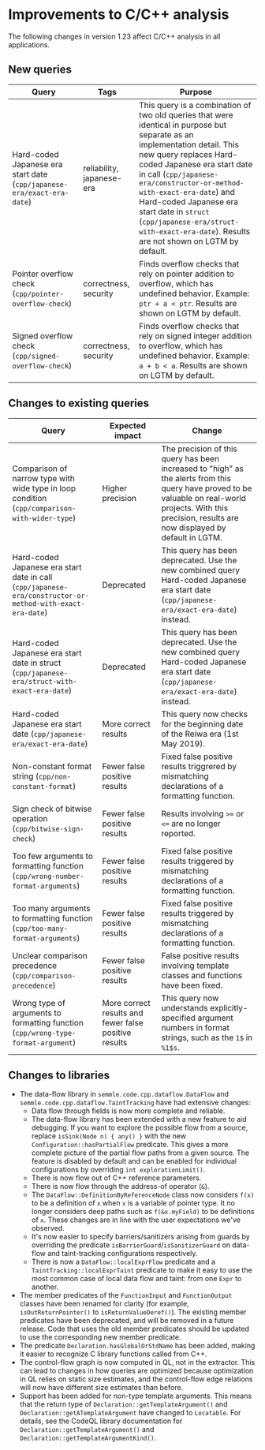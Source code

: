 # Improvements to C/C++ analysis

The following changes in version 1.23 affect C/C++ analysis in all applications.

## New queries

| **Query**                   | **Tags**  | **Purpose**                                                        |
|-----------------------------|-----------|--------------------------------------------------------------------|
| Hard-coded Japanese era start date (`cpp/japanese-era/exact-era-date`) | reliability, japanese-era | This query is a combination of two old queries that were identical in purpose but separate as an implementation detail.  This new query replaces Hard-coded Japanese era start date in call (`cpp/japanese-era/constructor-or-method-with-exact-era-date`) and Hard-coded Japanese era start date in `struct` (`cpp/japanese-era/struct-with-exact-era-date`). Results are not shown on LGTM by default. |
| Pointer overflow check (`cpp/pointer-overflow-check`) | correctness, security | Finds overflow checks that rely on pointer addition to overflow, which has undefined behavior. Example: `ptr + a < ptr`. Results are shown on LGTM by default. |
| Signed overflow check (`cpp/signed-overflow-check`) | correctness, security | Finds overflow checks that rely on signed integer addition to overflow, which has undefined behavior. Example: `a + b < a`. Results are shown on LGTM by default. |


## Changes to existing queries

| **Query**                  | **Expected impact**    | **Change**                                                       |
|----------------------------|------------------------|------------------------------------------------------------------|
| Comparison of narrow type with wide type in loop condition (`cpp/comparison-with-wider-type`) | Higher precision | The precision of this query has been increased to "high" as the alerts from this query have proved to be valuable on real-world projects. With this precision, results are now displayed by default in LGTM. |
| Hard-coded Japanese era start date in call (`cpp/japanese-era/constructor-or-method-with-exact-era-date`) | Deprecated | This query has been deprecated.  Use the new combined query Hard-coded Japanese era start date (`cpp/japanese-era/exact-era-date`) instead. |
| Hard-coded Japanese era start date in struct (`cpp/japanese-era/struct-with-exact-era-date`) | Deprecated | This query has been deprecated.  Use the new combined query Hard-coded Japanese era start date (`cpp/japanese-era/exact-era-date`) instead. |
| Hard-coded Japanese era start date (`cpp/japanese-era/exact-era-date`) | More correct results | This query now checks for the beginning date of the Reiwa era (1st May 2019). |
| Non-constant format string (`cpp/non-constant-format`) | Fewer false positive results | Fixed false positive results triggrered by mismatching declarations of a formatting function. |
| Sign check of bitwise operation (`cpp/bitwise-sign-check`) | Fewer false positive results | Results involving `>=` or `<=` are no longer reported. |
| Too few arguments to formatting function (`cpp/wrong-number-format-arguments`) | Fewer false positive results | Fixed false positive results triggered by mismatching declarations of a formatting function. |
| Too many arguments to formatting function (`cpp/too-many-format-arguments`) | Fewer false positive results | Fixed false positive results triggered by mismatching declarations of a formatting function. |
| Unclear comparison precedence (`cpp/comparison-precedence`) | Fewer false positive results | False positive results involving template classes and functions have been fixed. |
| Wrong type of arguments to formatting function (`cpp/wrong-type-format-argument`) | More correct results and fewer false positive results | This query now understands explicitly-specified argument numbers in format strings, such as the `1$` in `%1$s`. |

## Changes to libraries

* The data-flow library in `semmle.code.cpp.dataflow.DataFlow` and
  `semmle.code.cpp.dataflow.TaintTracking` have had extensive changes:
  * Data flow through fields is now more complete and reliable.
  * The data-flow library has been extended with a new feature to aid debugging. 
    If you want to explore the possible flow from a source, replace
    `isSink(Node n) { any() }` with the new `Configuration::hasPartialFlow` predicate. 
    This gives a more complete picture of the partial flow paths from a given source. 
    The feature is disabled by default and can be enabled for individual configurations by overriding `int explorationLimit()`.
  * There is now flow out of C++ reference parameters.
  * There is now flow through the address-of operator (`&`).
  * The `DataFlow::DefinitionByReferenceNode` class now considers `f(x)` to be a
    definition of `x` when `x` is a variable of pointer type. It no longer
    considers deep paths such as `f(&x.myField)` to be definitions of `x`. These
    changes are in line with the user expectations we've observed.
  * It's now easier to specify barriers/sanitizers
    arising from guards by overriding the predicate
    `isBarrierGuard`/`isSanitizerGuard` on data-flow and taint-tracking
    configurations respectively.
  * There is now a `DataFlow::localExprFlow` predicate and a
    `TaintTracking::localExprTaint` predicate to make it easy to use the most
    common case of local data flow and taint: from one `Expr` to another.
* The member predicates of the `FunctionInput` and `FunctionOutput` classes have been renamed for
  clarity (for example, `isOutReturnPointer()` to `isReturnValueDeref()`). The existing member predicates
  have been deprecated, and will be removed in a future release. Code that uses the old member
  predicates should be updated to use the corresponding new member predicate.
* The predicate `Declaration.hasGlobalOrStdName` has been added, making it
  easier to recognize C library functions called from C++.
* The control-flow graph is now computed in QL, not in the extractor. This can
  lead to changes in how queries are optimized because
  optimization in QL relies on static size estimates, and the control-flow edge
  relations will now have different size estimates than before.
* Support has been added for non-type template arguments.  This means that the
  return type of `Declaration::getTemplateArgument()` and
  `Declaration::getATemplateArgument` have changed to `Locatable`.  For details, see the
  CodeQL library documentation for `Declaration::getTemplateArgument()` and
  `Declaration::getTemplateArgumentKind()`.
